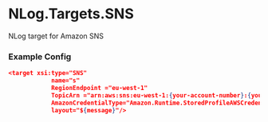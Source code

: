 # NLog.Targets.SNS
NLog target for Amazon SNS 

### Example Config
```json
<target xsi:type="SNS" 
            name="s" 
            RegionEndpoint ="eu-west-1"
            TopicArn ="arn:aws:sns:eu-west-1:{your-account-number}:{your-topic}"
            AmazonCredentialType="Amazon.Runtime.StoredProfileAWSCredentials, AWSSDK"
            layout="${message}"/>
```
